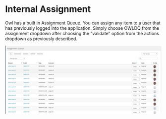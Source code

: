 # Internal Assignment

Owl has a built in Assignment Queue. You can assign any item to a user that has previously logged into the application. Simply choose OWLDQ from the assignment dropdown after choosing the "validate" option from the actions dropdown as previously described.

![](../.gitbook/assets/screen-shot-2020-07-07-at-5.08.15-am.png)
